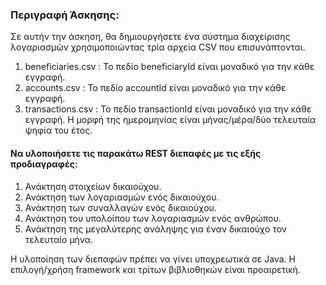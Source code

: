 ﻿### Περιγραφή Άσκησης:
Σε αυτήν την άσκηση, θα δημιουργήσετε ένα σύστημα διαχείρισης λογαριασμών χρησιμοποιώντας τρία αρχεία CSV που επισυνάπτονται.
1. beneficiaries.csv : Το πεδίο beneficiaryId είναι μοναδικό για την κάθε εγγραφή.
2. accounts.csv : Το πεδίο accountId είναι μοναδικό για την κάθε εγγραφή.
3. transactions.csv : Το πεδίο transactionId είναι μοναδικό για την κάθε εγγραφή. Η μορφή της ημερομηνίας είναι μήνας/μέρα/δύο τελευταία ψηφία του έτος.
#### Να υλοποιήσετε τις παρακάτω REST διεπαφές με τις εξής προδιαγραφές:
1. Ανάκτηση στοιχείων δικαιούχου.
2. Ανάκτηση των λογαριασμών ενός δικαιούχου.
3. Ανάκτηση των συναλλαγών ενός δικαιούχου.
4. Ανάκτηση του υπολοίπου των λογαριασμών ενός ανθρώπου.
5. Ανάκτηση της μεγαλύτερης ανάληψης για έναν δικαιούχο τον τελευταίο μήνα.


Η υλοποίηση των διεπαφών πρέπει να γίνει υποχρεωτικά σε Java. Η επιλογή/χρήση framework και τρίτων βιβλιοθηκών είναι προαιρετική.
